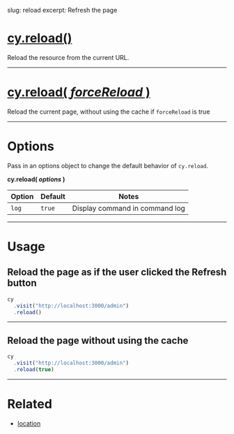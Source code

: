 slug: reload
excerpt: Refresh the page

# [cy.reload()](#section-usage)

Reload the resource from the current URL.

***

# [cy.reload( *forceReload* )](#section-usage)

Reload the current page, without using the cache if `forceReload` is true

***

# Options

Pass in an options object to change the default behavior of `cy.reload`.

**cy.reload( *options* )**

Option | Default | Notes
--- | --- | ---
`log` | `true` | Display command in command log

***

# Usage

## Reload the page as if the user clicked the Refresh button

```javascript
cy
  .visit("http://localhost:3000/admin")
  .reload()
```

***

## Reload the page without using the cache

```javascript
cy
  .visit("http://localhost:3000/admin")
  .reload(true)
```

***

# Related

- [location](https://on.cypress.io/api/location)